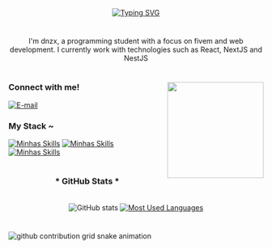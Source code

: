 <div align="center">
  <a href="https://git.io/typing-svg">
    <img src="https://readme-typing-svg.demolab.com?font=Fira+Code&weight=500&size=22&pause=1000&color=42e3f5&center=true&vCenter=true&random=false&width=524&lines=%E2%8A%B9+Welcome+to+my+profile!+%CB%99%E1%B5%95%CB%99+%E2%8A%B9+" alt="Typing SVG">
  </a>
</div>

<!-- <img align="center" alt="" src="./src/header-gif.gif"> -->

#

<p align="center">I'm dnzx, a programming student with a focus on fivem and web development. I currently work with technologies such as React, NextJS and NestJS
  
#

<img align="right" alt="" height="190px" src="./src/dnzx.gif">

<h3 align="left">Connect with me!</h3>

[![E-mail](https://img.shields.io/badge/-Email-000?style=for-the-badge&logo=microsoft-outlook&logoColor=FF00F6&color:FFF)](mailto:angelodnlk@gmail.com)
<!-- [![LinkedIn](https://img.shields.io/badge/-LinkedIn-000?style=for-the-badge&logo=linkedin&logoColor=FF00F6&color:FFF)](https://www.linkedin.com/in/DnzxDevop/)
[![Instagram](https://img.shields.io/badge/-Instagram-000?style=for-the-badge&logo=instagram&logoColor=FF00F6&color:FFF)](https://www.instagram.com/mari4.souza/) -->


<h3 align="left">My Stack ~</h3>

<div align="left">
  <a href="https://skillicons.dev" target="_blank"><img src="https://skillicons.dev/icons?i=js,mysql,sass&perline=3" alt="Minhas Skills" /></a>
  <a href="https://skillicons.dev" target="_blank"><img src="https://skillicons.dev/icons?i=supabase,nestjs,nodejs&perline=3" alt="Minhas Skills" /></a>
  <a href="https://skillicons.dev" target="_blank"><img src="https://skillicons.dev/icons?i=ts,react,lua&perline=3" alt="Minhas Skills" /></a>
</div>

#

<div style="text-align: center;" align="center">
  <h3>* GitHub Stats *</h3>
  <br>
  <img src="https://github-readme-stats-git-masterrstaa-rickstaa.vercel.app/api?username=DnzxDevop&hide_title=true&show_icons=true&include_all_commits=false&count_private=true&line_height=25&hide=issues&bg_color=000&title_color=FF00F6&text_color=FFF&border_radius=3&border_color=36123c&icon_color=FF00F6&theme=jolly" alt="GitHub stats">

  <a href="https://github.com/DnzxDevop/github-readme-stats">
    <img src="https://github-readme-stats-git-masterrstaa-rickstaa.vercel.app/api/top-langs/?username=DnzxDevop&line_height=10&card_width=290&layout=compact&hide_title=false&count_private=true&langs_count=4&show_icons=true&title_color=FF00F6&hide=html,scss,less&bg_color=000&text_color=8B8B8B&border_radius=3&border_color=561760&count_private=true" alt="Most Used Languages">
  </a>
</div>


#

<picture align="center">
  <source media="(prefers-color-scheme: dark)" srcset="https://raw.githubusercontent.com/DnzxDevop/DnzxDevop/output/github-contribution-grid-snake-dark.svg">
  <source media="(prefers-color-scheme: light)" srcset="https://raw.githubusercontent.com/DnzxDevop/DnzxDevop/output/github-contribution-grid-snake-dark.svg">
  <img align="center" alt="github contribution grid snake animation" src="https://raw.githubusercontent.com/DnzxDevop/DnzxDevop/output/github-contribution-grid-snake.svg">
</picture>
